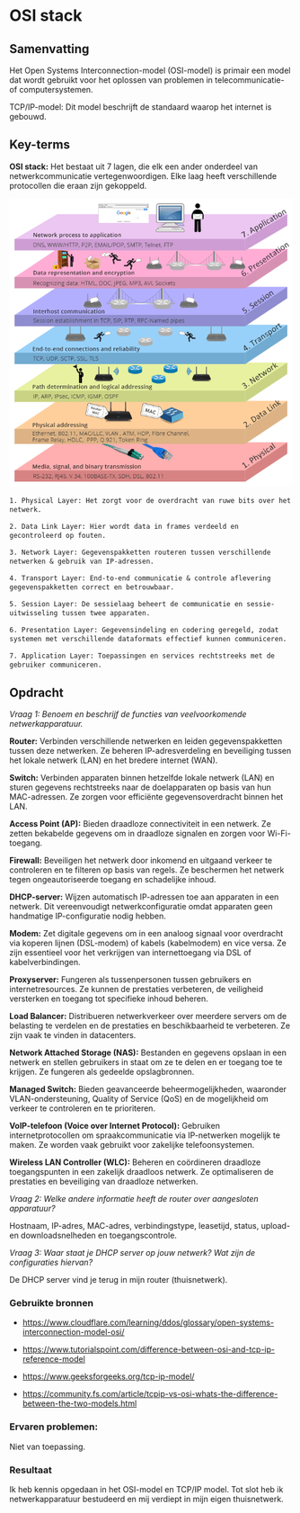 # OSI stack

## Samenvatting
Het Open Systems Interconnection-model (OSI-model) is primair een model dat wordt gebruikt voor het oplossen van problemen in telecommunicatie- of computersystemen.

TCP/IP-model: Dit model beschrijft de standaard waarop het internet is gebouwd.



## Key-terms

**OSI stack:** Het bestaat uit 7 lagen, die elk een ander onderdeel van netwerkcommunicatie vertegenwoordigen. Elke laag heeft verschillende protocollen die eraan zijn gekoppeld.

![Alt text](image-1.png)
```
1. Physical Layer: Het zorgt voor de overdracht van ruwe bits over het netwerk.
```
```
2. Data Link Layer: Hier wordt data in frames verdeeld en gecontroleerd op fouten.
```
```
3. Network Layer: Gegevenspakketten routeren tussen verschillende netwerken & gebruik van IP-adressen.
```
```
4. Transport Layer: End-to-end communicatie & controle aflevering gegevenspakketten correct en betrouwbaar.
```
```
5. Session Layer: De sessielaag beheert de communicatie en sessie-uitwisseling tussen twee apparaten.
```
```
6. Presentation Layer: Gegevensindeling en codering geregeld, zodat systemen met verschillende dataformats effectief kunnen communiceren.
```
```
7. Application Layer: Toepassingen en services rechtstreeks met de gebruiker communiceren.
```


## Opdracht
*Vraag 1: Benoem en beschrijf de functies van veelvoorkomende netwerkapparatuur.*

**Router:**
Verbinden verschillende netwerken en leiden gegevenspakketten tussen deze netwerken. Ze beheren IP-adresverdeling en beveiliging tussen het lokale netwerk (LAN) en het bredere internet (WAN).

**Switch:**
Verbinden apparaten binnen hetzelfde lokale netwerk (LAN) en sturen gegevens rechtstreeks naar de doelapparaten op basis van hun MAC-adressen. Ze zorgen voor efficiënte gegevensoverdracht binnen het LAN.

**Access Point (AP):**
Bieden draadloze connectiviteit in een netwerk. Ze zetten bekabelde gegevens om in draadloze signalen en zorgen voor Wi-Fi-toegang.

**Firewall:**
Beveiligen het netwerk door inkomend en uitgaand verkeer te controleren en te filteren op basis van regels. Ze beschermen het netwerk tegen ongeautoriseerde toegang en schadelijke inhoud.

**DHCP-server:**
Wijzen automatisch IP-adressen toe aan apparaten in een netwerk. Dit vereenvoudigt netwerkconfiguratie omdat apparaten geen handmatige IP-configuratie nodig hebben.

**Modem:**
Zet digitale gegevens om in een analoog signaal voor overdracht via koperen lijnen (DSL-modem) of kabels (kabelmodem) en vice versa. Ze zijn essentieel voor het verkrijgen van internettoegang via DSL of kabelverbindingen.

**Proxyserver:**
Fungeren als tussenpersonen tussen gebruikers en internetresources. Ze kunnen de prestaties verbeteren, de veiligheid versterken en toegang tot specifieke inhoud beheren.

**Load Balancer:**
Distribueren netwerkverkeer over meerdere servers om de belasting te verdelen en de prestaties en beschikbaarheid te verbeteren. Ze zijn vaak te vinden in datacenters.

**Network Attached Storage (NAS):**
Bestanden en gegevens opslaan in een netwerk en stellen gebruikers in staat om ze te delen en er toegang toe te krijgen. Ze fungeren als gedeelde opslagbronnen.

**Managed Switch:**
Bieden geavanceerde beheermogelijkheden, waaronder VLAN-ondersteuning, Quality of Service (QoS) en de mogelijkheid om verkeer te controleren en te prioriteren.

**VoIP-telefoon (Voice over Internet Protocol):**
Gebruiken internetprotocollen om spraakcommunicatie via IP-netwerken mogelijk te maken. Ze worden vaak gebruikt voor zakelijke telefoonsystemen.

**Wireless LAN Controller (WLC):**
Beheren en coördineren draadloze toegangspunten in een zakelijk draadloos netwerk. Ze optimaliseren de prestaties en beveiliging van draadloze netwerken.

*Vraag 2: Welke andere informatie heeft de router over aangesloten apparatuur?*

Hostnaam, IP-adres, MAC-adres, verbindingstype, leasetijd, status, upload- en downloadsnelheden en toegangscontrole.

*Vraag 3: Waar staat je DHCP server op jouw netwerk? Wat zijn de configuraties hiervan?*

De DHCP server vind je terug in mijn router (thuisnetwerk).


### Gebruikte bronnen
- https://www.cloudflare.com/learning/ddos/glossary/open-systems-interconnection-model-osi/

- https://www.tutorialspoint.com/difference-between-osi-and-tcp-ip-reference-model

- https://www.geeksforgeeks.org/tcp-ip-model/

- https://community.fs.com/article/tcpip-vs-osi-whats-the-difference-between-the-two-models.html

### Ervaren problemen:

Niet van toepassing.

### Resultaat
Ik heb kennis opgedaan in het OSI-model en TCP/IP model. Tot slot heb ik netwerkapparatuur bestudeerd en mij verdiept in mijn eigen thuisnetwerk.

